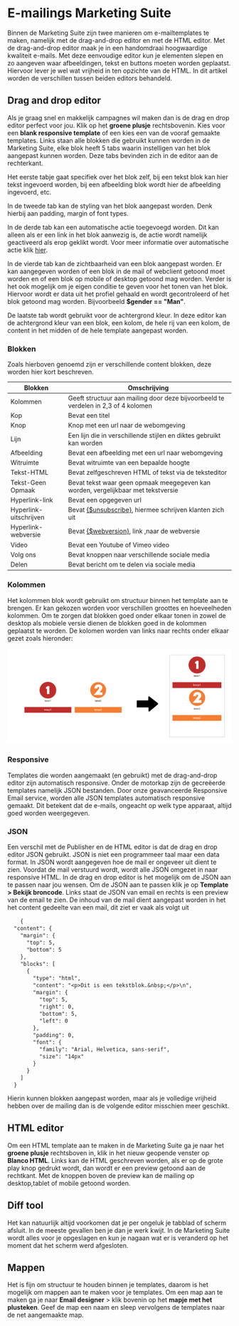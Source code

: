 # E-mailings Marketing Suite
Binnen de Marketing Suite zijn twee manieren om e-mailtemplates te maken, namelijk met de drag-and-drop editor en met de HTML editor. Met de drag-and-drop editor maak je in een handomdraai hoogwaardige kwaliteit e-mails. Met deze eenvoudige editor kun je elementen slepen en zo aangeven waar afbeeldingen, tekst en buttons moeten worden geplaatst. Hiervoor lever je wel wat vrijheid in ten opzichte van de HTML. In dit artikel worden de verschillen tussen beiden editors behandeld.

## Drag and drop editor
Als je graag snel en makkelijk campagnes wil maken dan is de drag en drop editor perfect voor jou. Klik op het **groene plusje** rechtsbovenin. Kies voor een **blank responsive template** of een kies een van de vooraf gemaakte templates. Links staan alle blokken die gebruikt kunnen worden in de Marketing Suite, elke blok heeft 5 tabs waarin instelligen van het blok aangepast kunnen worden. Deze tabs bevinden zich in de editor aan de rechterkant. 

Het eerste tabje gaat specifiek over het blok zelf, bij een tekst blok kan hier tekst ingevoerd worden, bij een afbeelding blok wordt hier de afbeelding ingevoerd, etc. 

In de tweede tab kan de styling van het blok aangepast worden. Denk hierbij aan padding, margin of font types.

In de derde tab kan een automatische actie toegevoegd worden. Dit kan alleen als er een link in het blok aanwezig is, de actie wordt namelijk geactiveerd als erop geklikt wordt. Voor meer informatie over automatische actie klik [hier](./follow-up-manager-ms.md).

In de vierde tab kan de zichtbaarheid van een blok aangepast worden. Er kan aangegeven worden of een blok in de mail of webclient getoond moet worden en of een blok op mobile of desktop getoond mag worden. Verder is het ook mogelijk om je eigen conditie te geven voor het tonen van het blok. Hiervoor wordt er data uit het profiel gehaald en wordt gecontroleerd of het blok getoond mag worden. Bijvoorbeeld **$gender == "Man"**.

De laatste tab wordt gebruikt voor de achtergrond kleur. In deze editor kan de achtergrond kleur van een blok, een kolom, de hele rij van een kolom, de content in het midden of de hele template aangepast worden. 

### Blokken
Zoals hierboven genoemd zijn er verschillende content blokken, deze worden hier kort beschreven.

| Blokken           | Omschrijving                                                                  |
|--------------------|------------------------------------------------------------------------------|
|Kolommen| Geeft structuur aan mailing door deze bijvoorbeeld te verdelen in 2,3 of 4 kolomen|
|Kop| Bevat een titel|
|Knop| Knop met een url naar de webomgeving|
|Lijn| Een lijn die in verschillende stijlen en diktes gebruikt kan worden|
|Afbeelding| Bevat een afbeelding met een url naar webomgeving|
|Witruimte| Bevat witruimte van een bepaalde hoogte|
|Tekst-HTML| Bevat zelfgeschreven HTML of tekst via de teksteditor|
|Tekst-Geen Opmaak|Bevat tekst waar geen opmaak meegegeven kan worden, vergelijkbaar met tekstversie|
|Hyperlink-link| Bevat een opgegeven url|
|Hyperlink-uitschrijven| Bevat [{$unsubscribe}](./emailings-ms-unsubscribe), hiermee schrijven klanten zich uit|
|Hyperlink-webversie| Bevat [{$webversion}](./emailings-ms-webversion), link ,naar de webversie|
|Video| Bevat een Youtube of Vimeo video|
|Volg ons| Bevat knoppen naar verschillende sociale media |
|Delen| Bevat bericht om te delen via sociale media |

### Kolommen 
Het kolommen blok wordt gebruikt om structuur binnen het template aan te brengen. Er kan gekozen worden voor verschillen groottes en hoeveelheden kolommen. Om te zorgen dat blokken goed onder elkaar tonen in zowel de desktop als mobiele versie dienen de blokken goed in de kolommen geplaatst te worden. De kolomen worden van links naar rechts onder elkaar gezet zoals hieronder:

![](../images/emailings-ms-columns.png)

### Responsive
Templates die worden aangemaakt (en gebruikt) met de drag-and-drop editor zijn automatisch responsive. Onder de motorkap zijn de gecreëerde templates namelijk JSON bestanden. Door onze geavanceerde Responsive Email service, worden alle JSON templates automatisch responsive gemaakt. Dit betekent dat de e-mails, ongeacht op welk type apparaat, altijd goed worden weergegeven. 

### JSON 
Een verschil met de Publisher en de HTML editor is dat de drag en drop editor JSON gebruikt. JSON is niet een programmeer taal maar een data format. In JSON wordt aangegeven hoe de mail er ongeveer uit dient te zien. Voordat de mail verstuurd wordt, wordt alle JSON omgezet in naar responsive HTML. In de drag en drop editor is het mogelijk om de JSON aan te passen naar jou wensen. Om de JSON aan te passen klik je op **Template > Bekijk broncode**. Links staat de JSON van email en rechts is een preview van de email te zien. De inhoud van de mail dient aangepast worden in het het content gedeelte van een mail, dit ziet er vaak als volgt uit

        {
      "content": {
        "margin": {
          "top": 5,
          "bottom": 5
        },
        "blocks": [
          {
            "type": "html",
            "content": "<p>Dit is een tekstblok.&nbsp;</p>\n",
            "margin": {
              "top": 5,
              "right": 0,
              "bottom": 5,
              "left": 0
            },
            "padding": 0,
            "font": {
              "family": "Arial, Helvetica, sans-serif",
              "size": "14px"
            }
          }
        ]
      }
Hierin kunnen blokken aangepast worden, maar als je volledige vrijheid hebben over de mailing dan is de volgende editor misschien meer geschikt. 

## HTML editor
Om een HTML template aan te maken in de Marketing Suite ga je naar het **groene plusje** rechtsboven in, klik in het nieuw geopende venster op **Blanco HTML**. Links kan de HTML geschreven worden, als er op de grote play knop gedrukt wordt, dan wordt er een preview getoond aan de rechtkant. Met de knoppen boven de preview kan de mailing op desktop,tablet of mobile getoond worden. 

## Diff tool
Het kan natuurlijk altijd voorkomen dat je per ongeluk je tabblad of scherm afsluit. In de meeste gevallen ben je dan je werk kwijt. In de Marketing Suite wordt alles voor je opgeslagen en kun je nagaan wat er is veranderd op het moment dat het scherm werd afgesloten.

## Mappen 
Het is fijn om structuur te houden binnen je templates, daarom is het mogelijk om mappen aan te maken voor je templates. Om een map aan te maken ga je naar **Email designer** > klik bovenin op het **mapje met het plusteken**. Geef de map een naam en sleep vervolgens de templates naar de net aangemaakte map.  


